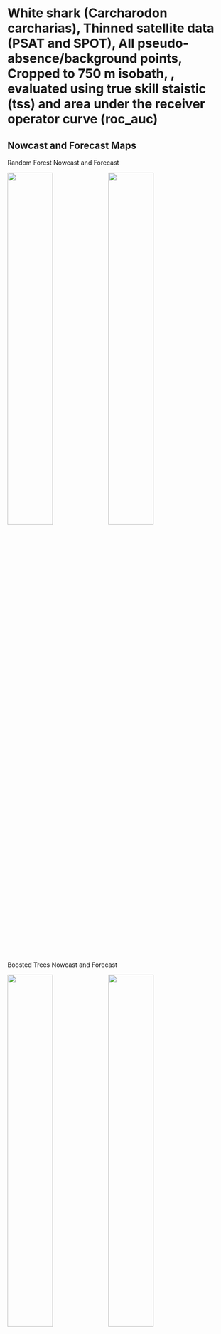 White shark (Carcharodon carcharias), Thinned satellite data (PSAT and
SPOT), All pseudo-absence/background points, Cropped to 750 m isobath, ,
evaluated using true skill staistic (tss) and area under the receiver
operator curve (roc_auc)
================

## Nowcast and Forecast Maps

Random Forest Nowcast and Forecast

<img src="../tidy_reports/versions/c11/100660/c11.100660.01_12_rf_compiled_casts.png" width="45%" /><img src="../tidy_reports/versions/c11/100664/c11.100664.01_12_rf_compiled_casts.png" width="45%" />

Boosted Trees Nowcast and Forecast

<img src="../tidy_reports/versions/c11/100660/c11.100660.01_12_bt_compiled_casts.png" width="45%" /><img src="../tidy_reports/versions/c11/100664/c11.100664.01_12_bt_compiled_casts.png" width="45%" />

Maxnet Trees Nowcast and Forecast

<img src="../tidy_reports/versions/c11/100660/c11.100660.01_12_maxent_compiled_casts.png" width="45%" /><img src="../tidy_reports/versions/c11/100664/c11.100664.01_12_maxent_compiled_casts.png" width="45%" />

GAM Nowcast and Forecast

<img src="../tidy_reports/versions/c11/100660/c11.100660.01_12_gam_compiled_casts.png" width="45%" /><img src="../tidy_reports/versions/c11/100664/c11.100664.01_12_gam_compiled_casts.png" width="45%" />

GLM Nowcast and Forecast

<img src="../tidy_reports/versions/c11/100660/c11.100660.01_12_glm_compiled_casts.png" width="45%" /><img src="../tidy_reports/versions/c11/100664/c11.100664.01_12_glm_compiled_casts.png" width="45%" />

## Metrics

| model_type |   roc_auc |   tss_max |
|:-----------|----------:|----------:|
| rf         | 0.9986705 | 0.9748887 |
| bt         | 0.7706673 | 0.4325685 |
| maxnet     | 0.7688681 | 0.4328734 |
| gam        | 0.7923982 | 0.4357770 |
| glm        | 0.7338547 | 0.4063333 |

Metrics by model type

## Variable Importance

![](/mnt/ecocast/projects/koliveira/subprojects/carcharodon/workflows/tidy_md/versions/m11/10066/m11.10066_tidy_compiled_files/figure-gfm/variable%20importance-1.png)<!-- -->

